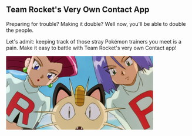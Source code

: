 ## Team Rocket's Very Own Contact App

Preparing for trouble?  Making it double?  Well now, you'll be able to double the people. 

Let's admit:  keeping track of those stray Pokémon trainers you meet is a pain.  Make it easy to battle with Team Rocket's very own Contact app!  

<img src="./images/TeamRocket.jpg" width="400"/>
